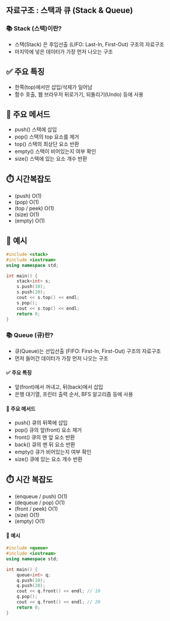 ## 자료구조 : 스택과 큐 (Stack & Queue) 


### 📚 Stack (스택)이란? 

- 스택(Stack) 은 후입선출 (LIFO: Last-In, First-Out) 구조의 자료구조
- 마지막에 넣은 데이터가 가장 먼저 나오는 구조

## ✅ 주요 특징

- 한쪽(top)에서만 삽입/삭제가 일어남
- 함수 호출, 웹 브라우저 뒤로가기, 되돌리기(Undo) 등에 사용

## 🔧 주요 메서드

- push()   스택에 삽입 
- pop()    스택의 top 요소를 제거 
- top()    스택의 최상단 요소 반환 
- empty()  스택이 비어있는지 여부 확인 
- size()   스택에 있는 요소 개수 반환 

## ⏱️ 시간복잡도

-  (push)	       O(1)
-  (pop)    	   O(1)
-  (top / peek)    O(1)
-  (size)	       O(1)
-  (empty)	       O(1)

## 📎 예시

```cpp
#include <stack>
#include <iostream>
using namespace std;

int main() {
    stack<int> s;
    s.push(10);
    s.push(20);
    cout << s.top() << endl;
    s.pop();
    cout << s.top() << endl;
    return 0;
}
```

### 📚 Queue (큐)란?

- 큐(Queue)는 선입선출 (FIFO: First-In, First-Out) 구조의 자료구조 
- 먼저 들어간 데이터가 가장 먼저 나오는 구조

#### ✅ 주요 특징
- 앞(front)에서 꺼내고, 뒤(back)에서 삽입
- 은행 대기열, 프린터 출력 순서, BFS 알고리즘 등에 사용

#### 🔧 주요 메서드

- push()   큐의 뒤쪽에 삽입 
- pop()    큐의 앞(front) 요소 제거 
- front()  큐의 맨 앞 요소 반환 
- back()   큐의 맨 뒤 요소 반환 
- empty()  큐가 비어있는지 여부 확인 
- size()   큐에 있는 요소 개수 반환 

## ⏱️ 시간 복잡도

-  (enqueue / push)	O(1)
-  (dequeue / pop)	O(1)
-  (front / peek)	O(1)
-  (size)	        O(1)
-  (empty)	        O(1)

#### 📎 예시 

```cpp
#include <queue>
#include <iostream>
using namespace std;

int main() {
    queue<int> q;
    q.push(10);
    q.push(20);
    cout << q.front() << endl; // 10
    q.pop();
    cout << q.front() << endl; // 20
    return 0;
}
```
